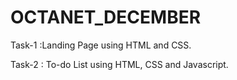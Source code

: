 # OCTANET_DECEMBER
Task-1 :Landing Page using HTML and CSS.



Task-2 : To-do List using HTML, CSS and Javascript.

